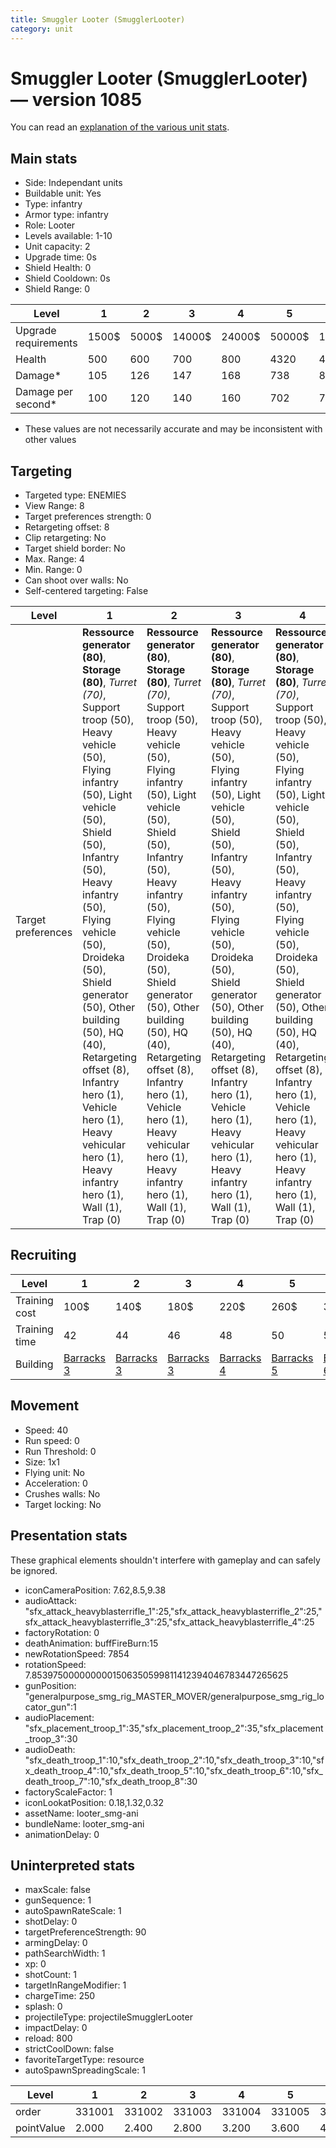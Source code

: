 ```yaml
---
title: Smuggler Looter (SmugglerLooter)
category: unit
---
```


# Smuggler Looter (SmugglerLooter) — version 1085

You can read an [explanation  of the various unit stats](unitexplained.md).

## Main stats

  * Side: Independant units
  * Buildable unit: Yes
  * Type: infantry
  * Armor type: infantry
  * Role: Looter
  * Levels available: 1-10
  * Unit capacity: 2
  * Upgrade time: 0s
  * Shield Health: 0
  * Shield Cooldown: 0s
  * Shield Range: 0

|Level               |1    |2    |3     |4     |5     |6      |7      |8      |9       |10      |
|--------------------|-----|-----|------|------|------|-------|-------|-------|--------|--------|
|Upgrade requirements|1500$|5000$|14000$|24000$|50000$|100000$|200000$|750000$|2000000$|4000000$|
|Health              |500  |600  |700   |800   |4320  |4800   |5280   |5760   |6240    |7200    |
|Damage*             |105  |126  |147   |168   |738   |819    |901    |983    |1065    |1229    |
|Damage per second*  |100  |120  |140   |160   |702   |780    |858    |936    |1014    |1170    |

* These values are not necessarily accurate and may be inconsistent with other values

## Targeting

  * Targeted type: ENEMIES
  * View Range: 8
  * Target preferences strength: 0
  * Retargeting offset: 8
  * Clip retargeting: No
  * Target shield border: No
  * Max. Range: 4
  * Min. Range: 0
  * Can shoot over walls: No
  * Self-centered targeting: False

|Level             |1                                                                                                                                                                                                                                                                                                                                                                                                                            |2                                                                                                                                                                                                                                                                                                                                                                                                                            |3                                                                                                                                                                                                                                                                                                                                                                                                                            |4                                                                                                                                                                                                                                                                                                                                                                                                                            |5                                                                                                                                                                                                                                                                                                                                                                                                                                |6                                                                                                                                                                                                                                                                                                                                                                                                                                |7                                                                                                                                                                                                                                                                                                                                                                                                                                |8                                                                                                                                                                                                                                                                                                                                                                                                                                |9                                                                                                                                                                                                                                                                                                                                                                                                                                |10                                                                                                                                                                                                                                                                                                                                                                                                                               |
|------------------|-----------------------------------------------------------------------------------------------------------------------------------------------------------------------------------------------------------------------------------------------------------------------------------------------------------------------------------------------------------------------------------------------------------------------------|-----------------------------------------------------------------------------------------------------------------------------------------------------------------------------------------------------------------------------------------------------------------------------------------------------------------------------------------------------------------------------------------------------------------------------|-----------------------------------------------------------------------------------------------------------------------------------------------------------------------------------------------------------------------------------------------------------------------------------------------------------------------------------------------------------------------------------------------------------------------------|-----------------------------------------------------------------------------------------------------------------------------------------------------------------------------------------------------------------------------------------------------------------------------------------------------------------------------------------------------------------------------------------------------------------------------|---------------------------------------------------------------------------------------------------------------------------------------------------------------------------------------------------------------------------------------------------------------------------------------------------------------------------------------------------------------------------------------------------------------------------------|---------------------------------------------------------------------------------------------------------------------------------------------------------------------------------------------------------------------------------------------------------------------------------------------------------------------------------------------------------------------------------------------------------------------------------|---------------------------------------------------------------------------------------------------------------------------------------------------------------------------------------------------------------------------------------------------------------------------------------------------------------------------------------------------------------------------------------------------------------------------------|---------------------------------------------------------------------------------------------------------------------------------------------------------------------------------------------------------------------------------------------------------------------------------------------------------------------------------------------------------------------------------------------------------------------------------|---------------------------------------------------------------------------------------------------------------------------------------------------------------------------------------------------------------------------------------------------------------------------------------------------------------------------------------------------------------------------------------------------------------------------------|---------------------------------------------------------------------------------------------------------------------------------------------------------------------------------------------------------------------------------------------------------------------------------------------------------------------------------------------------------------------------------------------------------------------------------|
|Target preferences|**Ressource generator (80)**, **Storage (80)**, _Turret (70)_, Support troop (50), Heavy vehicle (50), Flying infantry (50), Light vehicle (50), Shield (50), Infantry (50), Heavy infantry (50), Flying vehicle (50), Droideka (50), Shield generator (50), Other building (50), HQ (40), Retargeting offset (8), Infantry hero (1), Vehicle hero (1), Heavy vehicular hero (1), Heavy infantry hero (1), Wall (1), Trap (0)|**Ressource generator (80)**, **Storage (80)**, _Turret (70)_, Support troop (50), Heavy vehicle (50), Flying infantry (50), Light vehicle (50), Shield (50), Infantry (50), Heavy infantry (50), Flying vehicle (50), Droideka (50), Shield generator (50), Other building (50), HQ (40), Retargeting offset (8), Infantry hero (1), Vehicle hero (1), Heavy vehicular hero (1), Heavy infantry hero (1), Wall (1), Trap (0)|**Ressource generator (80)**, **Storage (80)**, _Turret (70)_, Support troop (50), Heavy vehicle (50), Flying infantry (50), Light vehicle (50), Shield (50), Infantry (50), Heavy infantry (50), Flying vehicle (50), Droideka (50), Shield generator (50), Other building (50), HQ (40), Retargeting offset (8), Infantry hero (1), Vehicle hero (1), Heavy vehicular hero (1), Heavy infantry hero (1), Wall (1), Trap (0)|**Ressource generator (80)**, **Storage (80)**, _Turret (70)_, Support troop (50), Heavy vehicle (50), Flying infantry (50), Light vehicle (50), Shield (50), Infantry (50), Heavy infantry (50), Flying vehicle (50), Droideka (50), Shield generator (50), Other building (50), HQ (40), Retargeting offset (8), Infantry hero (1), Vehicle hero (1), Heavy vehicular hero (1), Heavy infantry hero (1), Wall (1), Trap (0)|**Ressource generator (80)**, **Storage (80)**, _Turret (70)_, Support troop (50), Heavy vehicle (50), Flying infantry (50), Light vehicle (50), Shield (50), Infantry (50), Infantry hero (50), Vehicle hero (50), Heavy infantry (50), Flying vehicle (50), Heavy vehicular hero (50), Heavy infantry hero (50), Droideka (50), Shield generator (50), Other building (50), HQ (40), Retargeting offset (8), Wall (1), Trap (0)|**Ressource generator (80)**, **Storage (80)**, _Turret (70)_, Support troop (50), Heavy vehicle (50), Flying infantry (50), Light vehicle (50), Shield (50), Infantry (50), Infantry hero (50), Vehicle hero (50), Heavy infantry (50), Flying vehicle (50), Heavy vehicular hero (50), Heavy infantry hero (50), Droideka (50), Shield generator (50), Other building (50), HQ (40), Retargeting offset (8), Wall (1), Trap (0)|**Ressource generator (80)**, **Storage (80)**, _Turret (70)_, Support troop (50), Heavy vehicle (50), Flying infantry (50), Light vehicle (50), Shield (50), Infantry (50), Infantry hero (50), Vehicle hero (50), Heavy infantry (50), Flying vehicle (50), Heavy vehicular hero (50), Heavy infantry hero (50), Droideka (50), Shield generator (50), Other building (50), HQ (40), Retargeting offset (8), Wall (1), Trap (0)|**Ressource generator (80)**, **Storage (80)**, _Turret (70)_, Support troop (50), Heavy vehicle (50), Flying infantry (50), Light vehicle (50), Shield (50), Infantry (50), Infantry hero (50), Vehicle hero (50), Heavy infantry (50), Flying vehicle (50), Heavy vehicular hero (50), Heavy infantry hero (50), Droideka (50), Shield generator (50), Other building (50), HQ (40), Retargeting offset (8), Wall (1), Trap (0)|**Ressource generator (80)**, **Storage (80)**, _Turret (70)_, Support troop (50), Heavy vehicle (50), Flying infantry (50), Light vehicle (50), Shield (50), Infantry (50), Infantry hero (50), Vehicle hero (50), Heavy infantry (50), Flying vehicle (50), Heavy vehicular hero (50), Heavy infantry hero (50), Droideka (50), Shield generator (50), Other building (50), HQ (40), Retargeting offset (8), Wall (1), Trap (0)|**Ressource generator (80)**, **Storage (80)**, _Turret (70)_, Support troop (50), Heavy vehicle (50), Flying infantry (50), Light vehicle (50), Shield (50), Infantry (50), Infantry hero (50), Vehicle hero (50), Heavy infantry (50), Flying vehicle (50), Heavy vehicular hero (50), Heavy infantry hero (50), Droideka (50), Shield generator (50), Other building (50), HQ (40), Retargeting offset (8), Wall (1), Trap (0)|

## Recruiting

|Level        |1                                  |2                                  |3                                  |4                                  |5                                  |6                                  |7                                  |8                                  |9                                  |10                                  |
|-------------|-----------------------------------|-----------------------------------|-----------------------------------|-----------------------------------|-----------------------------------|-----------------------------------|-----------------------------------|-----------------------------------|-----------------------------------|------------------------------------|
|Training cost|100$                               |140$                               |180$                               |220$                               |260$                               |300$                               |340$                               |380$                               |420$                               |460$                                |
|Training time|42                                 |44                                 |46                                 |48                                 |50                                 |52                                 |54                                 |56                                 |58                                 |60                                  |
|Building     |[Barracks 3](smugglerBarracks.html)|[Barracks 3](smugglerBarracks.html)|[Barracks 3](smugglerBarracks.html)|[Barracks 4](smugglerBarracks.html)|[Barracks 5](smugglerBarracks.html)|[Barracks 6](smugglerBarracks.html)|[Barracks 7](smugglerBarracks.html)|[Barracks 8](smugglerBarracks.html)|[Barracks 9](smugglerBarracks.html)|[Barracks 10](smugglerBarracks.html)|

## Movement

  * Speed: 40
  * Run speed: 0
  * Run Threshold: 0
  * Size: 1x1
  * Flying unit: No
  * Acceleration: 0
  * Crushes walls: No
  * Target locking: No

## Presentation stats

These graphical elements shouldn't interfere with gameplay and can safely be ignored.

  * iconCameraPosition: 7.62,8.5,9.38
  * audioAttack: "sfx_attack_heavyblasterrifle_1":25,"sfx_attack_heavyblasterrifle_2":25,"sfx_attack_heavyblasterrifle_3":25,"sfx_attack_heavyblasterrifle_4":25
  * factoryRotation: 0
  * deathAnimation: buffFireBurn:15
  * newRotationSpeed: 7854
  * rotationSpeed: 7.8539750000000001506350599811412394046783447265625
  * gunPosition: "generalpurpose_smg_rig_MASTER_MOVER/generalpurpose_smg_rig_locator_gun":1
  * audioPlacement: "sfx_placement_troop_1":35,"sfx_placement_troop_2":35,"sfx_placement_troop_3":30
  * audioDeath: "sfx_death_troop_1":10,"sfx_death_troop_2":10,"sfx_death_troop_3":10,"sfx_death_troop_4":10,"sfx_death_troop_5":10,"sfx_death_troop_6":10,"sfx_death_troop_7":10,"sfx_death_troop_8":30
  * factoryScaleFactor: 1
  * iconLookatPosition: 0.18,1.32,0.32
  * assetName: looter_smg-ani
  * bundleName: looter_smg-ani
  * animationDelay: 0

## Uninterpreted stats

  * maxScale: false
  * gunSequence: 1
  * autoSpawnRateScale: 1
  * shotDelay: 0
  * targetPreferenceStrength: 90
  * armingDelay: 0
  * pathSearchWidth: 1
  * xp: 0
  * shotCount: 1
  * targetInRangeModifier: 1
  * chargeTime: 250
  * splash: 0
  * projectileType: projectileSmugglerLooter
  * impactDelay: 0
  * reload: 800
  * strictCoolDown: false
  * favoriteTargetType: resource
  * autoSpawnSpreadingScale: 1

|Level     |1     |2     |3     |4     |5     |6     |7     |8     |9     |10    |
|----------|------|------|------|------|------|------|------|------|------|------|
|order     |331001|331002|331003|331004|331005|331006|331007|331008|331009|331010|
|pointValue|2.000 |2.400 |2.800 |3.200 |3.600 |4.000 |4.400 |4.800 |5.200 |6.000 |

